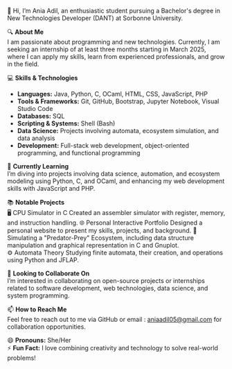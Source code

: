 👋 Hi, I’m Ania Adil, an enthusiastic student pursuing a Bachelor's degree in New Technologies Developer (DANT) at Sorbonne University.

🔍 **About Me**  
I am passionate about programming and new technologies. Currently, I am seeking an internship of at least three months starting in March 2025, where I can apply my skills, learn from experienced professionals, and grow in the field.

💻 **Skills & Technologies**  
- **Languages:** Java, Python, C, OCaml, HTML, CSS, JavaScript, PHP  
- **Tools & Frameworks:** Git, GitHub, Bootstrap, Jupyter Notebook, Visual Studio Code  
- **Databases:** SQL  
- **Scripting & Systems:** Shell (Bash)  
- **Data Science:** Projects involving automata, ecosystem simulation, and data analysis  
- **Development:** Full-stack web development, object-oriented programming, and functional programming

🌱 **Currently Learning**  
I’m diving into projects involving data science, automation, and ecosystem modeling using Python, C, and OCaml, and enhancing my web development skills with JavaScript and PHP.

📚 **Notable Projects**  
🖥️ CPU Simulator in C
Created an assembler simulator with register, memory, and instruction handling.
🌐 Personal Interactive Portfolio
Designed a personal website to present my skills, projects, and background. 
🐾 Simulating a "Predator-Prey" 
Ecosystem, including data structure manipulation and graphical representation in C and Gnuplot.  
⚙️ Automata Theory
Studying finite automata, their creation, and operations using Python and JFLAP.

🤝 **Looking to Collaborate On**  
I’m interested in collaborating on open-source projects or internships related to software development, web technologies, data science, and system programming.

📫 **How to Reach Me**  
Feel free to reach out to me via GitHub or email : aniaadil05@gmail.com for collaboration opportunities.

😄 **Pronouns:** She/Her  
⚡ **Fun Fact:** I love combining creativity and technology to solve real-world problems!
